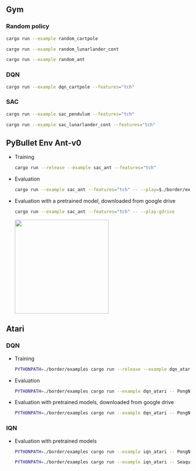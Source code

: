 ## Gym

### Random policy

```bash
cargo run --example random_cartpole
```

```bash
cargo run --example random_lunarlander_cont
```

```bash
cargo run --example random_ant
```

### DQN

```bash
cargo run --example dqn_cartpole --features="tch"
```

### SAC

```bash
cargo run --example sac_pendulum --features="tch"
```

```bash
cargo run --example sac_lunarlander_cont --features="tch"
```

## PyBullet Env Ant-v0

* Training

  ```bash
  cargo run --release --example sac_ant --features="tch"
  ```

* Evaluation

  ```bash
  cargo run --example sac_ant --features="tch" -- --play=$./border/examples/model/sac_ant
  ```

* Evaluation with a pretrained model, downloaded from google drive

  ```bash
  cargo run --example sac_ant --features="tch" -- --play-gdrive
  ```

  <img src="https://drive.google.com/uc?id=16TEKfby6twCP6PxYoSlBqzOPEwVk1o4Q" width="256">

## Atari

### DQN

* Training

  ```bash
  PYTHONPATH=./border/examples cargo run --release --example dqn_atari -- PongNoFrameskip-v4
  ```

* Evaluation

  ```bash
  PYTHONPATH=./border/examples cargo run --example dqn_atari -- PongNoFrameskip-v4 --play ./examples/model/dqn_PongNoFrameskip-v4
  ```

* Evaluation with pretrained models, downloaded from google drive

  ```bash
  PYTHONPATH=./border/examples cargo run --example dqn_atari -- PongNoFrameskip-v4 --play-gdrive
  ```

### IQN

* Evaluation with pretrained models

  ```bash
  PYTHONPATH=./border/examples cargo run --example iqn_atari -- PongNoFrameskip-v4 --play-gdrive
  ```

  ```bash
  PYTHONPATH=./border/examples cargo run --example iqn_atari -- SeaquestNoFrameskip-v4 --play-gdrive
  ```
